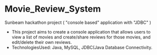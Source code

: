 # Movie_Review_System
Sunbeam hackathon project ( "console based" application with "JDBC" )

* This project aims to create a console application that allows users to view a list of movies and create/share reviews for those movies, and edit/delete their own reviews.
* TechnologiesUsed: Java, MySQL, JDBC(Java Database Connectivity.
